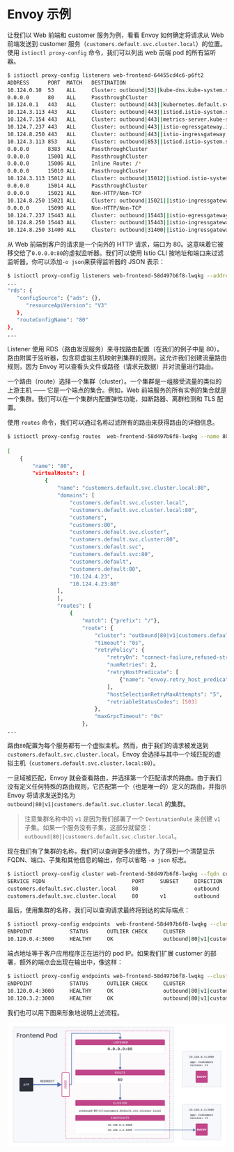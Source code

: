 # Envoy 示例

让我们以 Web 前端和 customer 服务为例，看看 Envoy 如何确定将请求从 Web 前端发送到 customer 服务（`customers.default.svc.cluster.local`）的位置。使用 `istioctl proxy-config` 命令，我们可以列出 web 前端 pod 的所有监听器。

```sh
$ istioctl proxy-config listeners web-frontend-64455cd4c6-p6ft2
ADDRESS      PORT  MATCH   DESTINATION
10.124.0.10  53    ALL     Cluster: outbound|53||kube-dns.kube-system.svc.cluster.local
0.0.0.0      80    ALL     PassthroughCluster
10.124.0.1   443   ALL     Cluster: outbound|443||kubernetes.default.svc.cluster.local
10.124.3.113 443   ALL     Cluster: outbound|443||istiod.istio-system.svc.cluster.local
10.124.7.154 443   ALL     Cluster: outbound|443||metrics-server.kube-system.svc.cluster.local
10.124.7.237 443   ALL     Cluster: outbound|443||istio-egressgateway.istio-system.svc.cluster.local
10.124.8.250 443   ALL     Cluster: outbound|443||istio-ingressgateway.istio-system.svc.cluster.local
10.124.3.113 853   ALL     Cluster: outbound|853||istiod.istio-system.svc.cluster.local
0.0.0.0      8383  ALL     PassthroughCluster
0.0.0.0      15001 ALL     PassthroughCluster
0.0.0.0      15006 ALL     Inline Route: /*
0.0.0.0      15010 ALL     PassthroughCluster
10.124.3.113 15012 ALL     Cluster: outbound|15012||istiod.istio-system.svc.cluster.local
0.0.0.0      15014 ALL     PassthroughCluster
0.0.0.0      15021 ALL     Non-HTTP/Non-TCP
10.124.8.250 15021 ALL     Cluster: outbound|15021||istio-ingressgateway.istio-system.svc.cluster.local
0.0.0.0      15090 ALL     Non-HTTP/Non-TCP
10.124.7.237 15443 ALL     Cluster: outbound|15443||istio-egressgateway.istio-system.svc.cluster.local
10.124.8.250 15443 ALL     Cluster: outbound|15443||istio-ingressgateway.istio-system.svc.cluster.local
10.124.8.250 31400 ALL     Cluster: outbound|31400||istio-ingressgateway.istio-system.svc.cluster.local
```

从 Web 前端到客户的请求是一个向外的 HTTP 请求，端口为 80。这意味着它被移交给了`0.0.0.0:80`的虚拟监听器。我们可以使用 Istio CLI 按地址和端口来过滤监听器。你可以添加`-o json`来获得监听器的 JSON 表示：

```sh
$ istioctl proxy-config listeners web-frontend-58d497b6f8-lwqkg --address 0.0.0.0 --port 80 -o json
...
"rds": {
   "configSource": {"ads": {},
      "resourceApiVersion": "V3"
   },
   "routeConfigName": "80"
},
...
```

Listener 使用 RDS（路由发现服务）来寻找路由配置（在我们的例子中是 80）。路由附属于监听器，包含将虚拟主机映射到集群的规则。这允许我们创建流量路由规则，因为 Envoy 可以查看头文件或路径（请求元数据）并对流量进行路由。

一个路由（route）选择一个集群（cluster）。一个集群是一组接受流量的类似的上游主机 —— 它是一个端点的集合。例如，Web 前端服务的所有实例的集合就是一个集群。我们可以在一个集群内配置弹性功能，如断路器、离群检测和 TLS 配置。

使用 `routes` 命令，我们可以通过名称过滤所有的路由来获得路由的详细信息。

```sh
$ istioctl proxy-config routes  web-frontend-58d497b6f8-lwqkg --name 80 -o json

[
    {
        "name": "80",
        "virtualHosts": [
            {
                "name": "customers.default.svc.cluster.local:80",
                "domains": [
                    "customers.default.svc.cluster.local",
                    "customers.default.svc.cluster.local:80",
                    "customers",
                    "customers:80",
                    "customers.default.svc.cluster",
                    "customers.default.svc.cluster:80",
                    "customers.default.svc",
                    "customers.default.svc:80",
                    "customers.default",
                    "customers.default:80",
                    "10.124.4.23",
                    "10.124.4.23:80"
                ],
                ],
                "routes": [
                    {
                        "match": {"prefix": "/"},
                        "route": {
                            "cluster": "outbound|80|v1|customers.default.svc.cluster.local",
                            "timeout": "0s",
                            "retryPolicy": {
                                "retryOn": "connect-failure,refused-stream,unavailable,cancelled,retriable-status-codes",
                                "numRetries": 2,
                                "retryHostPredicate": [
                                    {"name": "envoy.retry_host_predicates.previous_hosts"}
                                ],
                                "hostSelectionRetryMaxAttempts": "5",
                                "retriableStatusCodes": [503]
                            },
                            "maxGrpcTimeout": "0s"
                        },
...
```

路由`80`配置为每个服务都有一个虚拟主机。然而，由于我们的请求被发送到`customers.default.svc.cluster.local`，Envoy 会选择与其中一个域匹配的虚拟主机（`customers.default.svc.cluster.local:80`）。

一旦域被匹配，Envoy 就会查看路由，并选择第一个匹配请求的路由。由于我们没有定义任何特殊的路由规则，它匹配第一个（也是唯一的）定义的路由，并指示 Envoy 将请求发送到名为 `outbound|80|v1|customers.default.svc.cluster.local` 的集群。

> 注意集群名称中的 `v1` 是因为我们部署了一个 `DestinationRule` 来创建 `v1` 子集。如果一个服务没有子集，这部分就留空：`outbound|80||customers.default.svc.cluster.local`。

现在我们有了集群的名称，我们可以查询更多的细节。为了得到一个清楚显示 FQDN、端口、子集和其他信息的输出，你可以省略 `-o json` 标志。

```sh
$ istioctl proxy-config cluster web-frontend-58d497b6f8-lwqkg --fqdn customers.default.svc.cluster.local
SERVICE FQDN                            PORT     SUBSET     DIRECTION     TYPE     DESTINATION RULE
customers.default.svc.cluster.local     80       -          outbound      EDS      customers.default
customers.default.svc.cluster.local     80       v1         outbound      EDS      customers.default
```

最后，使用集群的名称，我们可以查询请求最终将到达的实际端点：

```sh
$ istioctl proxy-config endpoints  web-frontend-58d497b6f8-lwqkg --cluster "outbound|80|v1|customers.default.svc.cluster.local"
ENDPOINT            STATUS      OUTLIER CHECK     CLUSTER
10.120.0.4:3000     HEALTHY     OK                outbound|80|v1|customers.default.svc.cluster.local
```

端点地址等于客户应用程序正在运行的 pod IP。如果我们扩展 customer 的部署，额外的端点会出现在输出中，像这样：

```sh
$ istioctl proxy-config endpoints web-frontend-58d497b6f8-lwqkg --cluster "outbound|80|v1|customers.default.svc.cluster.local"
ENDPOINT            STATUS      OUTLIER CHECK     CLUSTER
10.120.0.4:3000     HEALTHY     OK                outbound|80|v1|customers.default.svc.cluster.local
10.120.3.2:3000     HEALTHY     OK                outbound|80|v1|customers.default.svc.cluster.local
```

我们也可以用下图来形象地说明上述流程。

![Envoy 详情](../images/008i3skNly1gt2p7osd79j30zk0k0mzf.jpg)
